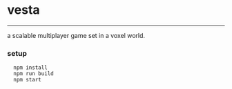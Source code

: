 # vesta 
---------
a scalable multiplayer game set in a voxel world.

### setup 
```
  npm install
  npm run build
  npm start
```
